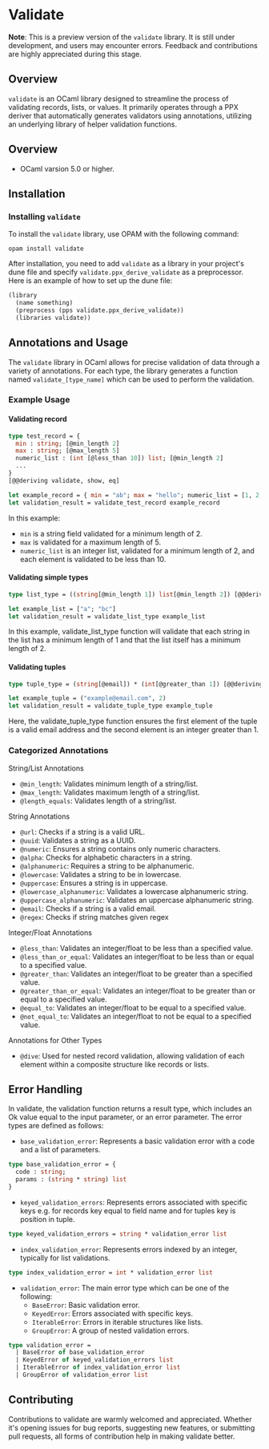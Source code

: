 # Validate

**Note**: This is a preview version of the `validate` library. 
It is still under development, and users may encounter errors. 
Feedback and contributions are highly appreciated during this stage.

## Overview
`validate` is an OCaml library designed to streamline the process of validating records, lists, 
or values. It primarily operates through a PPX deriver that automatically generates 
validators using annotations, utilizing an underlying library of helper validation functions.

## Overview

- OCaml varsion 5.0 or higher.

## Installation

### Installing `validate`
To install the `validate` library, use OPAM with the following command:
```
opam install validate
```

After installation, you need to add `validate` as a library in your project's dune file and specify `validate.ppx_derive_validate` as a preprocessor. 
Here is an example of how to set up the dune file:

```lisp
(library
  (name something)
  (preprocess (pps validate.ppx_derive_validate))
  (libraries validate))
```

## Annotations and Usage

The `validate` library in OCaml allows for precise validation of data through a variety of annotations. 
For each type, the library generates a function named `validate_[type_name]` which can be used to perform the validation.

### Example Usage

#### Validating record
```ocaml
type test_record = {
  min : string; [@min_length 2]
  max : string; [@max_length 5]
  numeric_list : (int [@less_than 10]) list; [@min_length 2] 
  ...
}
[@@deriving validate, show, eq]

let example_record = { min = "ab"; max = "hello"; numeric_list = [1, 2, 3] }
let validation_result = validate_test_record example_record
```

In this example:

- `min` is a string field validated for a minimum length of 2.
- `max` is validated for a maximum length of 5.
- `numeric_list` is an integer list, validated for a minimum length of 2, and each element is validated to be less than 10.

#### Validating simple types
```ocaml
type list_type = ((string[@min_length 1]) list[@min_length 2]) [@@deriving validate]

let example_list = ["a"; "bc"]
let validation_result = validate_list_type example_list
```
In this example, validate_list_type function will validate that each string in the list has a minimum length of 1 and that the list itself has a minimum length of 2.

#### Validating tuples
```ocaml
type tuple_type = (string[@email]) * (int[@greater_than 1]) [@@deriving validate]

let example_tuple = ("example@email.com", 2)
let validation_result = validate_tuple_type example_tuple
```
Here, the validate_tuple_type function ensures the first element of the tuple is a valid email address and the second element is an integer greater than 1.

### Categorized Annotations

String/List Annotations

- `@min_length`: Validates minimum length of a string/list.
- `@max_length`: Validates maximum length of a string/list.
- `@length_equals`: Validates length of a string/list.

String Annotations

- `@url`: Checks if a string is a valid URL.
- `@uuid`: Validates a string as a UUID.
- `@numeric`: Ensures a string contains only numeric characters.
- `@alpha`: Checks for alphabetic characters in a string.
- `@alphanumeric`: Requires a string to be alphanumeric.
- `@lowercase`: Validates a string to be in lowercase.
- `@uppercase`: Ensures a string is in uppercase.
- `@lowercase_alphanumeric`: Validates a lowercase alphanumeric string.
- `@uppercase_alphanumeric`: Validates an uppercase alphanumeric string.
- `@email`: Checks if a string is a valid email.
- `@regex`: Checks if string matches given regex

Integer/Float Annotations

- `@less_than`: Validates an integer/float to be less than a specified value.
- `@less_than_or_equal`: Validates an integer/float to be less than or equal to a specified value.
- `@greater_than`: Validates an integer/float to be greater than a specified value.
- `@greater_than_or_equal`: Validates an integer/float to be greater than or equal to a specified value.
- `@equal_to`: Validates an integer/float to be equal to a specified value.
- `@not_equal_to`: Validates an integer/float to not be equal to a specified value.


Annotations for Other Types

- `@dive`: Used for nested record validation, allowing validation of each element within a composite structure like records or lists.

## Error Handling

In validate, the validation function returns a result type, which includes an Ok value equal to the input parameter, or an error parameter. 
The error types are defined as follows:

- `base_validation_error`: Represents a basic validation error with a code and a list of parameters.

```ocaml
type base_validation_error = { 
  code : string; 
  params : (string * string) list 
}
```

- `keyed_validation_errors`: Represents errors associated with specific keys e.g. for records key equal to field name and for tuples key is position in tuple.
```ocaml
type keyed_validation_errors = string * validation_error list
```

- `index_validation_error`:  Represents errors indexed by an integer, typically for list validations.
```ocaml
type index_validation_error = int * validation_error list
```
- `validation_error`: The main error type which can be one of the following:
    - `BaseError`: Basic validation error.
    - `KeyedError`: Errors associated with specific keys.
    - `IterableError`: Errors in iterable structures like lists.
    - `GroupError`: A group of nested validation errors.
```ocaml
type validation_error =
  | BaseError of base_validation_error
  | KeyedError of keyed_validation_errors list
  | IterableError of index_validation_error list
  | GroupError of validation_error list
```

## Contributing

Contributions to validate are warmly welcomed and appreciated. 
Whether it's opening issues for bug reports, suggesting new features, or submitting pull requests, 
all forms of contribution help in making validate better.
